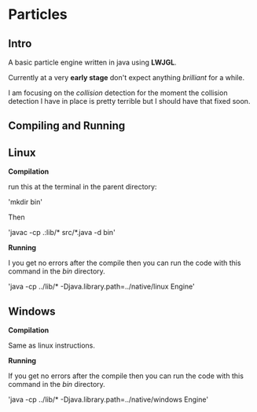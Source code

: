 Particles
=========


Intro
-----

A basic particle engine written in java using **LWJGL**.

Currently at a very **early stage** don't expect anything *brilliant* for a while.

I am focusing on the *collision* detection for the moment the
collision detection I have in place is pretty terrible but I should 
have that fixed soon.

Compiling and Running
---------------------

Linux
-----

**Compilation**

run this at the terminal in the parent directory:

'mkdir bin'

Then

'javac -cp .:lib/* src/*.java -d bin'

**Running**

I you get no errors after the compile then you can run the code with this
command in the *bin* directory.

'java -cp ../lib/* -Djava.library.path=../native/linux Engine'

Windows
-------

**Compilation**

Same as linux instructions.

**Running**

If you get no errors after the compile then you can run the code with
this command in the *bin* directory.

'java -cp ../lib/* -Djava.library.path=../native/windows Engine'


